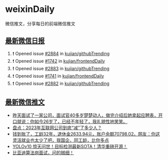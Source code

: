 # weixinDaily
微信推文，分享每日的前端微信推文

## [最新微信日报](https://github.com/kujian/weixinDaily/issues)

<!--START_SECTION:activity-->
1. ❗ Opened issue [#2884](https://github.com/kujian/githubTrending/issues/2884) in [kujian/githubTrending](https://github.com/kujian/githubTrending)
2. ❗ Opened issue [#1742](https://github.com/kujian/frontendDaily/issues/1742) in [kujian/frontendDaily](https://github.com/kujian/frontendDaily)
3. ❗ Opened issue [#2883](https://github.com/kujian/githubTrending/issues/2883) in [kujian/githubTrending](https://github.com/kujian/githubTrending)
4. ❗ Opened issue [#1741](https://github.com/kujian/frontendDaily/issues/1741) in [kujian/frontendDaily](https://github.com/kujian/frontendDaily)
5. ❗ Opened issue [#2882](https://github.com/kujian/githubTrending/issues/2882) in [kujian/githubTrending](https://github.com/kujian/githubTrending)
<!--END_SECTION:activity-->


## [最新微信推文](https://weixin.qdkfweb.cn/)

<!-- BLOG-POST-LIST:START -->
- [昨天面试了一家公司，面试官40多岁楚楚动人，做完介绍后她拿起应聘表，开口就说：你如今26岁了，已经不年轻了，我礼貌性地笑笑。](https://weixin.qdkfweb.cn/48507.html)
- [盘点：2023年互联网公司到底“减”了多少人？](https://weixin.qdkfweb.cn/48526.html)
- [钱到账了，工龄32年，退休金2633.94元，账户余额70798.02。网友：你这灵活就业也太少了吧，我国企，同工龄，比你多点](https://weixin.qdkfweb.cn/48510.html)
- [YOLOv10 惊天问世！目标检测最新SOTA！清华重磅开源！](https://weixin.qdkfweb.cn/48534.html)
- [比亚迪算法岗面试，问的贼细！](https://weixin.qdkfweb.cn/48533.html)
<!-- BLOG-POST-LIST:END -->